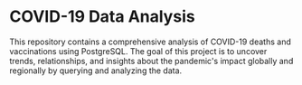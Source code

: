 # COVID-19 Data Analysis

This repository contains a comprehensive analysis of COVID-19 deaths and vaccinations using PostgreSQL. The goal of this project is to uncover trends, relationships, and insights about the pandemic's impact globally and regionally by querying and analyzing the data.
